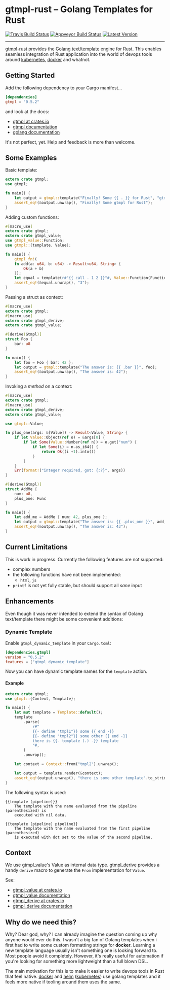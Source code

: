 # gtmpl-rust – Golang Templates for Rust

[![Travis Build Status]][travis]
[![Appveyor Build Status]][appveyor]
[![Latest Version]][crates.io]

[Travis Build Status]: https://travis-ci.org/fiji-flo/gtmpl-rust.svg?branch=master
[travis]: https://travis-ci.org/fiji-flo/gtmpl-rust
[Latest Version]: https://img.shields.io/crates/v/gtmpl.svg
[crates.io]: https://crates.io/crates/gtmpl
[Appveyor Build Status]: https://ci.appveyor.com/api/projects/status/drir5474smj6c4e7?svg=true
[appveyor]: https://ci.appveyor.com/project/fiji-flo/gtmpl-rust

---

[gtmpl-rust] provides the [Golang text/template] engine for Rust. This enables
seamless integration of Rust application into the world of devops tools around
[kubernetes], [docker] and whatnot.

## Getting Started

Add the following dependency to your Cargo manifest…
```toml
[dependencies]
gtmpl = "0.5.2"
```

and look at the docs:
* [gtmpl at crates.io](https://crates.io/crates/gtmpl)
* [gtmpl documentation](https://docs.rs/crate/gtmpl)
* [golang documentation](https://golang.org/pkg/text/template/)


It's not perfect, yet. Help and feedback is more than welcome.

## Some Examples

Basic template:
```rust
extern crate gtmpl;
use gtmpl;

fn main() {
    let output = gtmpl::template("Finally! Some {{ . }} for Rust", "gtmpl");
    assert_eq!(&output.unwrap(), "Finally! Some gtmpl for Rust");
}
```

Adding custom functions:
```rust
#[macro_use]
extern crate gtmpl;
extern crate gtmpl_value;
use gtmpl_value::Function;
use gtmpl::{template, Value};

fn main() {
    gtmpl_fn!(
    fn add(a: u64, b: u64) -> Result<u64, String> {
        Ok(a + b)
    });
    let equal = template(r#"{{ call . 1 2 }}"#, Value::Function(Function { f: add }));
    assert_eq!(&equal.unwrap(), "3");
}
```

Passing a struct as context:
```rust
#[macro_use]
extern crate gtmpl;
#[macro_use]
extern crate gtmpl_derive;
extern crate gtmpl_value;

#[derive(Gtmpl)]
struct Foo {
    bar: u8
}

fn main() {
    let foo = Foo { bar: 42 };
    let output = gtmpl::template("The answer is: {{ .bar }}", foo);
    assert_eq!(&output.unwrap(), "The answer is: 42");
}
```

Invoking a *method* on a context:
```rust
#[macro_use]
extern crate gtmpl;
#[macro_use]
extern crate gtmpl_derive;
extern crate gtmpl_value;

use gtmpl::Value;

fn plus_one(args: &[Value]) -> Result<Value, String> {
    if let Value::Object(ref o) = &args[0] {
        if let Some(Value::Number(ref n)) = o.get("num") {
            if let Some(i) = n.as_i64() {
                return Ok((i +1).into())
            }
        }
    }
    Err(format!("integer required, got: {:?}", args))
}

#[derive(Gtmpl)]
struct AddMe {
    num: u8,
    plus_one: Func
}

fn main() {
    let add_me = AddMe { num: 42, plus_one };
    let output = gtmpl::template("The answer is: {{ .plus_one }}", add_me);
    assert_eq!(&output.unwrap(), "The answer is: 43");
}
```

## Current Limitations

This is work in progress. Currently the following features are not supported:

* complex numbers
* the following functions have not been implemented:
  * `html`, `js`
* `printf` is not yet fully stable, but should support all *sane* input

## Enhancements

Even though it was never intended to extend the syntax of Golang text/template
there might be some convenient additions:

### Dynamic Template

Enable `gtmpl_dynamic_template` in your `Cargo.toml`:
```toml
[dependencies.gtmpl]
version = "0.5.2"
features = ["gtmpl_dynamic_template"]

```

Now you can have dynamic template names for the `template` action.

#### Example

```rust
extern crate gtmpl;
use gtmpl::{Context, Template};

fn main() {
    let mut template = Template::default();
    template
        .parse(
            r#"
            {{- define "tmpl1"}} some {{ end -}}
            {{- define "tmpl2"}} some other {{ end -}}
            there is {{- template (.) -}} template
            "#,
        )
        .unwrap();

    let context = Context::from("tmpl2").unwrap();

    let output = template.render(&context);
    assert_eq!(output.unwrap(), "there is some other template".to_string());
}
```

The following syntax is used:
```
{{template (pipeline)}}
	The template with the name evaluated from the pipeline (parenthesized) is
    executed with nil data.

{{template (pipeline) pipeline}}
	The template with the name evaluated from the first pipeline (parenthesized)
    is executed with dot set to the value of the second pipeline.
```

## Context

We use [gtmpl_value]'s Value as internal data type. [gtmpl_derive] provides a
handy `derive` macro to generate the `From` implementation for `Value`.

See:

* [gtmpl_value at crates.io](https://crates.io/crate/gtmpl_value)
* [gtmpl_value documentation](https://docs.rs/crate/gtmpl_value)
* [gtmpl_derive at crates.io](https://crates.io/crate/gtmpl_derive)
* [gtmpl_derive documentation](https://docs.rs/crate/gtmpl_derive)

## Why do we need this?

Why? Dear god, why? I can already imagine the question coming up why anyone would
ever do this. I wasn't a big fan of Golang templates when i first had to write
some custom formatting strings for **docker**. Learning a new template language
usually isn't something one is looking forward to. Most people avoid it
completely. However, it's really useful for automation if you're looking for
something more lightweight than a full blown DSL.

The main motivation for this is to make it easier to write devops tools in Rust
that feel native. [docker] and [helm] ([kubernetes]) use golang templates and
it feels more native if tooling around them uses the same.

[gtmpl-rust]: https://github.com/fiji-flo/gtmpl-rust
[Golang text/template]: https://golang.org/pkg/text/template/
[kubernetes]: https://kubernetes.io
[helm]: https://github.com/kubernetes/helm/blob/master/docs/chart_best_practices/templates.md
[docker]: https://docker.com
[gtmpl_value]: https://github.com/fiji-flo/gtmpl_value
[gtmpl_derive]: https://github.com/fiji-flo/gtmpl_derive
